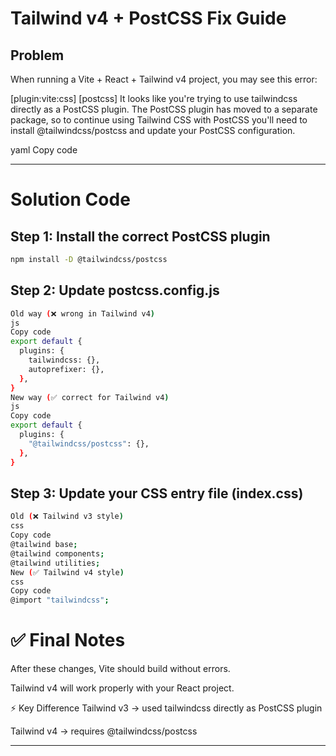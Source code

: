 # Tailwind v4 + PostCSS Fix Guide

## Problem  
When running a Vite + React + Tailwind v4 project, you may see this error:

[plugin:vite:css] [postcss] It looks like you're trying to use tailwindcss directly as a PostCSS plugin.
The PostCSS plugin has moved to a separate package, so to continue using Tailwind CSS with PostCSS
you'll need to install @tailwindcss/postcss and update your PostCSS configuration.

yaml
Copy code

---

# Solution Code  

## Step 1: Install the correct PostCSS plugin

```bash
npm install -D @tailwindcss/postcss
```
## Step 2: Update postcss.config.js
```bash
Old way (❌ wrong in Tailwind v4)
js
Copy code
export default {
  plugins: {
    tailwindcss: {},
    autoprefixer: {},
  },
}
New way (✅ correct for Tailwind v4)
js
Copy code
export default {
  plugins: {
    "@tailwindcss/postcss": {},
  },
}
```
## Step 3: Update your CSS entry file (index.css)

```bash
Old (❌ Tailwind v3 style)
css
Copy code
@tailwind base;
@tailwind components;
@tailwind utilities;
New (✅ Tailwind v4 style)
css
Copy code
@import "tailwindcss";
```
# ✅ Final Notes
After these changes, Vite should build without errors.

Tailwind v4 will work properly with your React project.

⚡ Key Difference
Tailwind v3 → used tailwindcss directly as PostCSS plugin

Tailwind v4 → requires @tailwindcss/postcss



---
